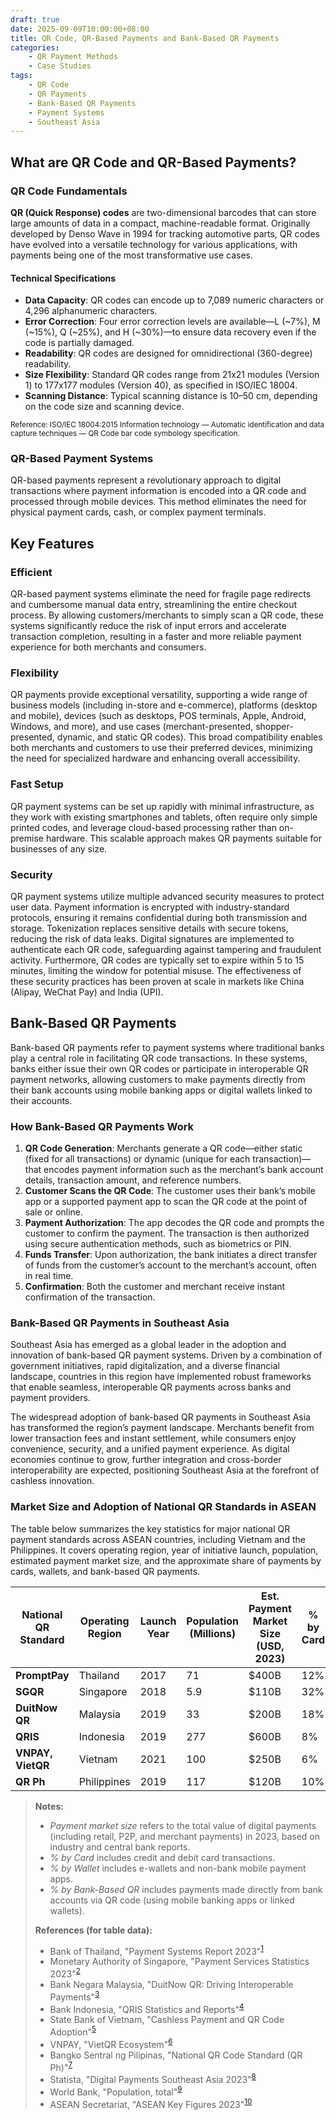 ```yaml
---
draft: true
date: 2025-09-09T10:00:00+08:00
title: QR Code, QR-Based Payments and Bank-Based QR Payments
categories:
    - QR Payment Methods
    - Case Studies
tags: 
    - QR Code
    - QR Payments
    - Bank-Based QR Payments
    - Payment Systems
    - Southeast Asia
---
```


## What are QR Code and QR-Based Payments?

### QR Code Fundamentals

**QR (Quick Response) codes** are two-dimensional barcodes that can store large amounts of data in a compact, machine-readable format. Originally developed by Denso Wave in 1994 for tracking automotive parts, QR codes have evolved into a versatile technology for various applications, with payments being one of the most transformative use cases.

#### Technical Specifications
- **Data Capacity**: QR codes can encode up to 7,089 numeric characters or 4,296 alphanumeric characters.
- **Error Correction**: Four error correction levels are available—L (~7%), M (~15%), Q (~25%), and H (~30%)—to ensure data recovery even if the code is partially damaged.
- **Readability**: QR codes are designed for omnidirectional (360-degree) readability.
- **Size Flexibility**: Standard QR codes range from 21x21 modules (Version 1) to 177x177 modules (Version 40), as specified in ISO/IEC 18004.
- **Scanning Distance**: Typical scanning distance is 10–50 cm, depending on the code size and scanning device.

<sup>Reference: ISO/IEC 18004:2015 Information technology — Automatic identification and data capture techniques — QR Code bar code symbology specification.</sup>

### QR-Based Payment Systems

QR-based payments represent a revolutionary approach to digital transactions where payment information is encoded into a QR code and processed through mobile devices. This method eliminates the need for physical payment cards, cash, or complex payment terminals.


## Key Features

### Efficient

QR-based payment systems eliminate the need for fragile page redirects and cumbersome manual data entry, streamlining the entire checkout process. By allowing customers/merchants to simply scan a QR code, these systems significantly reduce the risk of input errors and accelerate transaction completion, resulting in a faster and more reliable payment experience for both merchants and consumers.

### Flexibility

QR payments provide exceptional versatility, supporting a wide range of business models (including in-store and e-commerce), platforms (desktop and mobile), devices (such as desktops, POS terminals, Apple, Android, Windows, and more), and use cases (merchant-presented, shopper-presented, dynamic, and static QR codes). This broad compatibility enables both merchants and customers to use their preferred devices, minimizing the need for specialized hardware and enhancing overall accessibility.

### Fast Setup

QR payment systems can be set up rapidly with minimal infrastructure, as they work with existing smartphones and tablets, often require only simple printed codes, and leverage cloud-based processing rather than on-premise hardware. This scalable approach makes QR payments suitable for businesses of any size.

### Security

QR payment systems utilize multiple advanced security measures to protect user data. Payment information is encrypted with industry-standard protocols, ensuring it remains confidential during both transmission and storage. Tokenization replaces sensitive details with secure tokens, reducing the risk of data leaks. Digital signatures are implemented to authenticate each QR code, safeguarding against tampering and fraudulent activity. Furthermore, QR codes are typically set to expire within 5 to 15 minutes, limiting the window for potential misuse. The effectiveness of these security practices has been proven at scale in markets like China (Alipay, WeChat Pay) and India (UPI).

## Bank-Based QR Payments

Bank-based QR payments refer to payment systems where traditional banks play a central role in facilitating QR code transactions. In these systems, banks either issue their own QR codes or participate in interoperable QR payment networks, allowing customers to make payments directly from their bank accounts using mobile banking apps or digital wallets linked to their accounts.

### How Bank-Based QR Payments Work

1. **QR Code Generation**: Merchants generate a QR code—either static (fixed for all transactions) or dynamic (unique for each transaction)—that encodes payment information such as the merchant’s bank account details, transaction amount, and reference numbers.
2. **Customer Scans the QR Code**: The customer uses their bank’s mobile app or a supported payment app to scan the QR code at the point of sale or online.
3. **Payment Authorization**: The app decodes the QR code and prompts the customer to confirm the payment. The transaction is then authorized using secure authentication methods, such as biometrics or PIN.
4. **Funds Transfer**: Upon authorization, the bank initiates a direct transfer of funds from the customer’s account to the merchant’s account, often in real time.
5. **Confirmation**: Both the customer and merchant receive instant confirmation of the transaction.

### Bank-Based QR Payments in Southeast Asia

Southeast Asia has emerged as a global leader in the adoption and innovation of bank-based QR payment systems. Driven by a combination of government initiatives, rapid digitalization, and a diverse financial landscape, countries in this region have implemented robust frameworks that enable seamless, interoperable QR payments across banks and payment providers.

The widespread adoption of bank-based QR payments in Southeast Asia has transformed the region’s payment landscape. Merchants benefit from lower transaction fees and instant settlement, while consumers enjoy convenience, security, and a unified payment experience. As digital economies continue to grow, further integration and cross-border interoperability are expected, positioning Southeast Asia at the forefront of cashless innovation.

### Market Size and Adoption of National QR Standards in ASEAN

The table below summarizes the key statistics for major national QR payment standards across ASEAN countries, including Vietnam and the Philippines. It covers operating region, year of initiative launch, population, estimated payment market size, and the approximate share of payments by cards, wallets, and bank-based QR payments.

| National QR Standard      | Operating Region      | Launch Year | Population (Millions) | Est. Payment Market Size (USD, 2023) | % by Card | % by Wallet | % by Bank-Based QR |
|--------------------------|----------------------|-------------|-----------------------|--------------------------------------|-----------|-------------|--------------------|
| **PromptPay**            | Thailand             | 2017        | 71                    | $400B                                | 12%       | 38%         | 50%               |
| **SGQR**                 | Singapore            | 2018        | 5.9                   | $110B                                | 32%       | 40%         | 28%               |
| **DuitNow QR**           | Malaysia             | 2019        | 33                    | $200B                                | 18%       | 44%         | 38%               |
| **QRIS**                 | Indonesia            | 2019        | 277                   | $600B                                | 8%        | 60%         | 32%               |
| **VNPAY, VietQR**        | Vietnam              | 2021        | 100                   | $250B                                | 6%        | 62%         | 32%               |
| **QR Ph**                | Philippines          | 2019        | 117                   | $120B                                | 10%       | 70%         | 20%               |

> **Notes:**
> - *Payment market size* refers to the total value of digital payments (including retail, P2P, and merchant payments) in 2023, based on industry and central bank reports.
> - *% by Card* includes credit and debit card transactions.
> - *% by Wallet* includes e-wallets and non-bank mobile payment apps.
> - *% by Bank-Based QR* includes payments made directly from bank accounts via QR code (using mobile banking apps or linked wallets).
> 
> **References (for table data):**
> - Bank of Thailand, "Payment Systems Report 2023"<sup>[1](https://www.bot.or.th/English/PaymentSystems/Pages/default.aspx)</sup>
> - Monetary Authority of Singapore, "Payment Services Statistics 2023"<sup>[2](https://www.mas.gov.sg/statistics)</sup>
> - Bank Negara Malaysia, "DuitNow QR: Driving Interoperable Payments"<sup>[3](https://www.bnm.gov.my/duitnow-qr)</sup>
> - Bank Indonesia, "QRIS Statistics and Reports"<sup>[4](https://www.bi.go.id/en/statistik/ekonomi-keuangan/uang-elektronik/Contents/Default.aspx)</sup>
> - State Bank of Vietnam, "Cashless Payment and QR Code Adoption"<sup>[5](https://www.sbv.gov.vn/)</sup>
> - VNPAY, "VietQR Ecosystem"<sup>[6](https://vietqr.net/)</sup>
> - Bangko Sentral ng Pilipinas, "National QR Code Standard (QR Ph)"<sup>[7](https://www.bsp.gov.ph/Pages/PaymentAndSettlement/QRPh.aspx)</sup>
> - Statista, "Digital Payments Southeast Asia 2023"<sup>[8](https://www.statista.com/outlook/dmo/fintech/digital-payments/southeast-asia)</sup>
> - World Bank, "Population, total"<sup>[9](https://data.worldbank.org/indicator/SP.POP.TOTL)</sup>
> - ASEAN Secretariat, "ASEAN Key Figures 2023"<sup>[10](https://www.aseanstats.org/)</sup>

